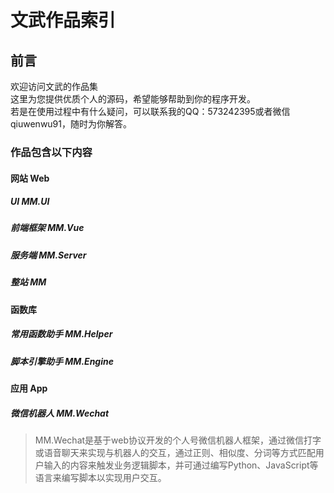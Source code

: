 文武作品索引
====
  
前言
-------
欢迎访问文武的作品集  
这里为您提供优质个人的源码，希望能够帮助到你的程序开发。  
若是在使用过程中有什么疑问，可以联系我的QQ：573242395或者微信qiuwenwu91，随时为你解答。  


### 作品包含以下内容  
#### 网站 Web  
##### UI MM.UI
##### 前端框架 MM.Vue
##### 服务端 MM.Server  
##### 整站 MM  
#### 函数库  
##### 常用函数助手 MM.Helper  
##### 脚本引擎助手 MM.Engine  
#### 应用 App  
##### 微信机器人 MM.Wechat
>MM.Wechat是基于web协议开发的个人号微信机器人框架，通过微信打字或语音聊天来实现与机器人的交互，通过正则、相似度、分词等方式匹配用户输入的内容来触发业务逻辑脚本，并可通过编写Python、JavaScript等语言来编写脚本以实现用户交互。
